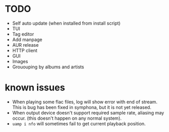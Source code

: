 # TODO
- Self auto update (when installed from install script)
- TUI
- Tag editor
- Add manpage
- AUR release
- HTTP client
- GUI
- Images
- Grououping by albums and artists

# known issues
- When playing some flac files, log will show error with end of stream. This is
  bug has been fixed in symphona, but it is not yet released.
- When output device doesn't support required sample rate, aliasing may occur.
  (this doesn't happen on any normal system).
- `uamp i nfo` will sometimes fail to get current playback position.
